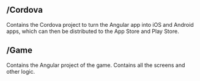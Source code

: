 ## /Cordova
Contains the Cordova project to turn the Angular app into iOS and Android apps, which can then be distributed to the App Store and Play Store.

## /Game
Contains the Angular project of the game. Contains all the screens and other logic.